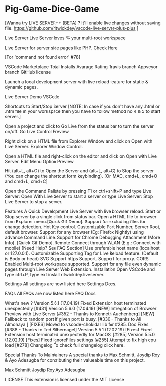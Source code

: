 # Pig-Game-Dice-Game

[Wanna try LIVE SERVER++ (BETA) ? It'll enable live changes without saving file. https://github.com/ritwickdey/vscode-live-server-plus-plus ]

Live Server
Live Server loves 💘 your multi-root workspace

Live Server for server side pages like PHP. Check Here

[For 'command not found error' #78]

VSCode Marketplace Total Installs Avarage Rating
Travis branch Appveyor branch GitHub license

Launch a local development server with live reload feature for static & dynamic pages.

Live Server Demo VSCode

Shortcuts to Start/Stop Server
[NOTE: In case if you don't have any .html or .htm file in your workspace then you have to follow method no 4 & 5 to start server.]

Open a project and click to Go Live from the status bar to turn the server on/off. Go Live Control Preview

Right click on a HTML file from Explorer Window and click on Open with Live Server. Explorer Window Control.

Open a HTML file and right-click on the editor and click on Open with Live Server. Edit Menu Option Preview

Hit (alt+L, alt+O) to Open the Server and (alt+L, alt+C) to Stop the server (You can change the shortcut form keybinding). [On MAC, cmd+L, cmd+O and cmd+L, cmd+C]

Open the Command Pallete by pressing F1 or ctrl+shift+P and type Live Server: Open With Live Server to start a server or type Live Server: Stop Live Server to stop a server.

Features
A Quick Development Live Server with live browser reload.
Start or Stop server by a single click from status bar.
Open a HTML file to browser from Explorer menu.[Quick Gif Demo].
Support for excluding files for change detection.
Hot Key control.
Customizable Port Number, Server Root, default browser.
Support for any browser (Eg: Firefox Nightly) using advance Command Line.
Support for Chrome Debugging Attachment (More Info). [Quick Gif Demo].
Remote Connect through WLAN (E.g.: Connect with mobile) [Need Help? See FAQ Section]
Use preferable host name (localhost or 127.0.0.1).
Customizable Supporting Tag for Live Reload feature. (Default is Body or head)
SVG Support
https Support.
Support for proxy.
CORS Enabled
Multi-root workspace supported.
Support for any file even dynamic pages through Live Server Web Extension.
Installation
Open VSCode and type ctrl+P, type ext install ritwickdey.liveserver.

Settings
All settings are now listed here Settings Docs.

FAQs
All FAQs are now listed here FAQ Docs

What's new ?
Version 5.6.1 (17.04.19)
Fixed Extension host terminated unexpectedly [#431]
Version 5.6.0 (17.04.19)
[NEW] Intregation of Browser Preview with Live Server [#352 - Thanks to Kenneth Auchenberg]
[NEW] Fallback to random port If given port is busy. [#330 - Thanks to Ali Almohaya ]
[FIXES] Moved to vscode-chokidar lib for #285.
Doc Fixes [#388 - Thanks to Ted Silbernagel]
Version 5.5.1 (12.02.19)
[Fixes] Fixed Extension host terminated unexpectedly for MacOS. [#285]
Version 5.5.0 (12.02.19)
[Fixes] Fixed ignoreFiles settings [#255]
Attempt to fix high cpu load [#278]
Changelog
To check full changelog click here.

Special Thanks To Maintainers
A special thanks to Max Schmitt, Joydip Roy & Ayo Adesugba for contributing their valueable time on this project.

Max Schmitt Joydip Roy Ayo Adesugba

LICENSE
This extension is licensed under the MIT License

